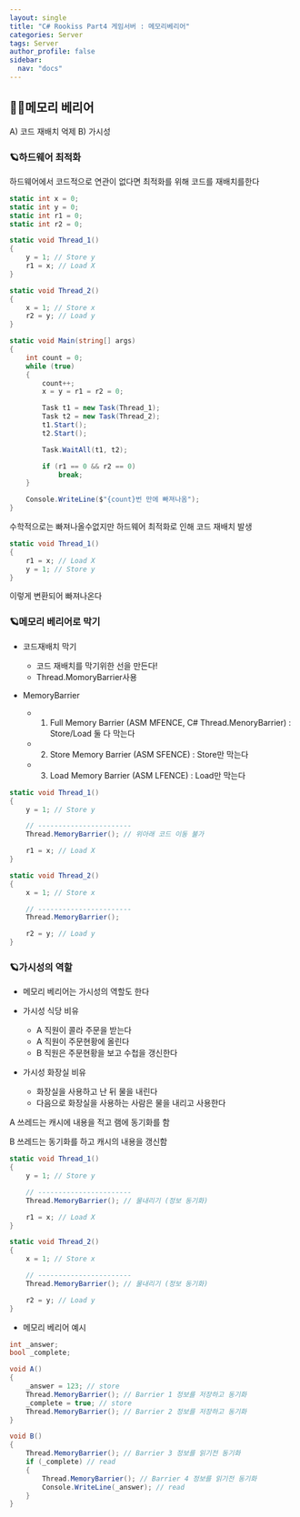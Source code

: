 ```yaml
---
layout: single
title: "C# Rookiss Part4 게임서버 : 메모리베리어"
categories: Server
tags: Server
author_profile: false
sidebar:
  nav: "docs"
---
```


## 🙇‍♀️메모리 베리어

A) 코드 재배치 억제
B) 가시성



### 🪐하드웨어 최적화

하드웨어에서 코드적으로 연관이 없다면 최적화를 위해 코드를 재배치를한다


```cs
static int x = 0;
static int y = 0;
static int r1 = 0;
static int r2 = 0;

static void Thread_1()
{
    y = 1; // Store y
    r1 = x; // Load X
}

static void Thread_2()
{
    x = 1; // Store x
    r2 = y; // Load y
}

static void Main(string[] args)
{
    int count = 0;
    while (true)
    {
        count++;
        x = y = r1 = r2 = 0;

        Task t1 = new Task(Thread_1);
        Task t2 = new Task(Thread_2);
        t1.Start();
        t2.Start();

        Task.WaitAll(t1, t2);

        if (r1 == 0 && r2 == 0)
            break;
    }

    Console.WriteLine($"{count}번 만에 빠져나옴");
}
```

수학적으로는 빠져나올수없지만 하드웨어 최적화로 인해 코드 재배치 발생

```cs
static void Thread_1()
{
    r1 = x; // Load X
    y = 1; // Store y
}
```

이렇게 변환되어 빠져나온다


### 🪐메모리 베리어로 막기

* 코드재배치 막기
  * 코드 재배치를 막기위한 선을 만든다!
  * Thread.MomoryBarrier사용

* MemoryBarrier
  * 1) Full Memory Barrier (ASM MFENCE, C# Thread.MenoryBarrier) : Store/Load 둘 다 막는다
  * 2) Store Memory Barrier (ASM SFENCE) : Store만 막는다
  * 3) Load Memory Barrier (ASM LFENCE) : Load만 막는다

```cs
static void Thread_1()
{
    y = 1; // Store y

    // -----------------------
    Thread.MemoryBarrier(); // 위아래 코드 이동 불가

    r1 = x; // Load X
}

static void Thread_2()
{
    x = 1; // Store x

    // -----------------------
    Thread.MemoryBarrier();

    r2 = y; // Load y
}
```

### 🪐가시성의 역할

* 메모리 베리어는 가시성의 역할도 한다

* 가시성 식당 비유
  * A 직원이 콜라 주문을 받는다
  * A 직원이 주문현황에 올린다
  * B 직원은 주문현황을 보고 수첩을 갱신한다

* 가시성 화장실 비유
  * 화장실을 사용하고 난 뒤 물을 내린다
  * 다음으로 화장실을 사용하는 사람은 물을 내리고 사용한다

A 쓰레드는 캐시에 내용을 적고 램에 동기화를 함

B 쓰레드는 동기화를 하고 캐시의 내용을 갱신함

```cs
static void Thread_1()
{
    y = 1; // Store y

    // -----------------------
    Thread.MemoryBarrier(); // 물내리기 (정보 동기화)

    r1 = x; // Load X
}

static void Thread_2()
{
    x = 1; // Store x

    // -----------------------
    Thread.MemoryBarrier(); // 물내리기 (정보 동기화)

    r2 = y; // Load y
}
```

* 메모리 베리어 예시

```cs
int _answer;
bool _complete;

void A()
{
    _answer = 123; // store
    Thread.MemoryBarrier(); // Barrier 1 정보를 저장하고 동기화
    _complete = true; // store
    Thread.MemoryBarrier(); // Barrier 2 정보를 저장하고 동기화
}

void B()
{
    Thread.MemoryBarrier(); // Barrier 3 정보를 읽기전 동기화
    if (_complete) // read
    {
        Thread.MemoryBarrier(); // Barrier 4 정보를 읽기전 동기화
        Console.WriteLine(_answer); // read
    }
}
```





